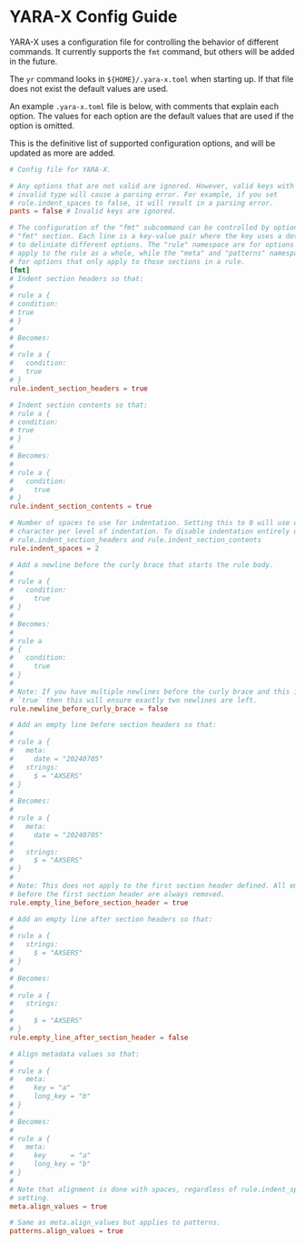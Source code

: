 YARA-X Config Guide
===================

YARA-X uses a configuration file for controlling the behavior of different
commands. It currently supports the `fmt` command, but others will be added in
the future.

The `yr` command looks in `${HOME}/.yara-x.toml` when starting up. If that file
does not exist the default values are used.

An example `.yara-x.toml` file is below, with comments that explain each option.
The values for each option are the default values that are used if the option
is omitted.

This is the definitive list of supported configuration options, and will be
updated as more are added.

```toml
# Config file for YARA-X.

# Any options that are not valid are ignored. However, valid keys with an
# invalid type will cause a parsing error. For example, if you set
# rule.indent_spaces to false, it will result in a parsing error.
pants = false # Invalid keys are ignored.

# The configuration of the "fmt" subcommand can be controlled by options in the
# "fmt" section. Each line is a key-value pair where the key uses a dot notation
# to deliniate different options. The "rule" namespace are for options that
# apply to the rule as a whole, while the "meta" and "patterns" namespaces are
# for options that only apply to those sections in a rule.
[fmt]
# Indent section headers so that:
#
# rule a {
# condition:
# true
# }
#
# Becomes:
#
# rule a {
#   condition:
#   true
# }
rule.indent_section_headers = true

# Indent section contents so that:
# rule a {
# condition:
# true
# }
#
# Becomes:
#
# rule a {
#   condition:
#     true
# }
rule.indent_section_contents = true

# Number of spaces to use for indentation. Setting this to 0 will use one tab
# character per level of indentation. To disable indentation entirely use
# rule.indent_section_headers and rule.indent_section_contents
rule.indent_spaces = 2

# Add a newline before the curly brace that starts the rule body.
#
# rule a {
#   condition:
#     true
# }
#
# Becomes:
#
# rule a
# {
#   condition:
#     true
# }
#
# Note: If you have multiple newlines before the curly brace and this is set to
# `true` then this will ensure exactly two newlines are left.
rule.newline_before_curly_brace = false

# Add an empty line before section headers so that:
#
# rule a {
#   meta:
#     date = "20240705"
#   strings:
#     $ = "AXSERS"
# }
#
# Becomes:
#
# rule a {
#   meta:
#     date = "20240705"
#
#   strings:
#     $ = "AXSERS"
# }
#
# Note: This does not apply to the first section header defined. All empty lines
# before the first section header are always removed.
rule.empty_line_before_section_header = true

# Add an empty line after section headers so that:
#
# rule a {
#   strings:
#     $ = "AXSERS"
# }
#
# Becomes:
#
# rule a {
#   strings:
#
#     $ = "AXSERS"
# }
rule.empty_line_after_section_header = false

# Align metadata values so that:
#
# rule a {
#   meta:
#     key = "a"
#     long_key = "b"
# }
#
# Becomes:
#
# rule a {
#   meta:
#     key      = "a"
#     long_key = "b"
# }
#
# Note that alignment is done with spaces, regardless of rule.indent_spaces
# setting.
meta.align_values = true

# Same as meta.align_values but applies to patterns.
patterns.align_values = true
```